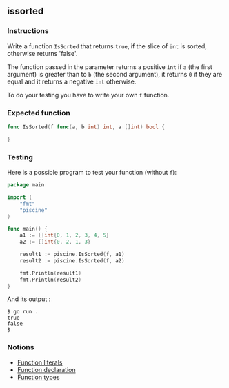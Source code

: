 ## issorted

### Instructions

Write a function `IsSorted` that returns `true`, if the slice of `int` is sorted, otherwise returns 'false'.

The function passed in the parameter returns a positive `int` if `a` (the first argument) is greater than to `b` (the second argument), it returns `0` if they are equal and it returns a negative `int` otherwise.

To do your testing you have to write your own `f` function.

### Expected function

```go
func IsSorted(f func(a, b int) int, a []int) bool {

}
```

### Testing

Here is a possible program to test your function (without `f`):

```go
package main

import (
	"fmt"
	"piscine"
)

func main() {
	a1 := []int{0, 1, 2, 3, 4, 5}
	a2 := []int{0, 2, 1, 3}

	result1 := piscine.IsSorted(f, a1)
	result2 := piscine.IsSorted(f, a2)

	fmt.Println(result1)
	fmt.Println(result2)
}
```

And its output :

```console
$ go run .
true
false
$
```

### Notions

- [Function literals](https://golang.org/ref/spec#Function_literals)
- [Function declaration](https://golang.org/ref/spec#Function_declarations)
- [Function types](https://golang.org/ref/spec#Function_types)
